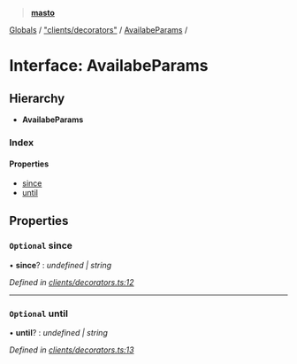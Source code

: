 > **[masto](../README.md)**

[Globals](../globals.md) / ["clients/decorators"](../modules/_clients_decorators_.md) / [AvailabeParams](_clients_decorators_.availabeparams.md) /

# Interface: AvailabeParams

## Hierarchy

* **AvailabeParams**

### Index

#### Properties

* [since](_clients_decorators_.availabeparams.md#optional-since)
* [until](_clients_decorators_.availabeparams.md#optional-until)

## Properties

### `Optional` since

• **since**? : *undefined | string*

*Defined in [clients/decorators.ts:12](https://github.com/neet/masto.js/blob/aaa534e/src/clients/decorators.ts#L12)*

___

### `Optional` until

• **until**? : *undefined | string*

*Defined in [clients/decorators.ts:13](https://github.com/neet/masto.js/blob/aaa534e/src/clients/decorators.ts#L13)*